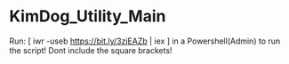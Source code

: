 # KimDog_Utility_Main

Run: [ iwr -useb https://bit.ly/3zjEAZb | iex ] in a Powershell(Admin) to run the script! Dont include the square brackets!
